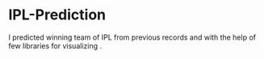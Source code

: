 # IPL-Prediction
I predicted winning team of IPL from previous records and with the help of few libraries for visualizing .
